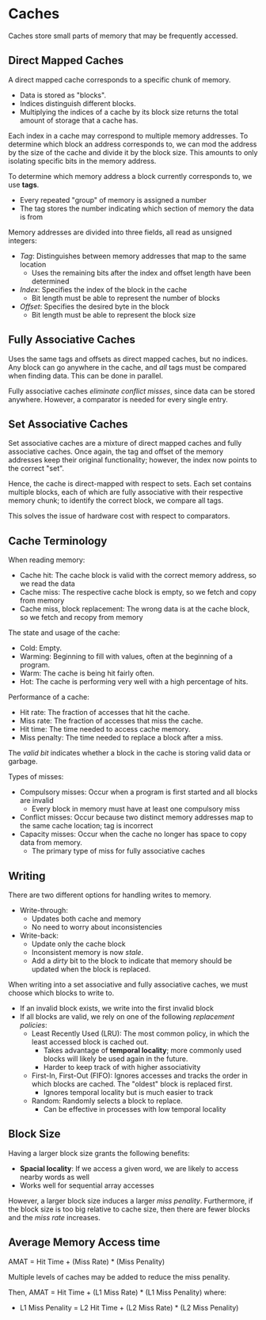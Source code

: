 # Caches

Caches store small parts of memory that may be frequently accessed.

## Direct Mapped Caches
A direct mapped cache corresponds to a specific chunk of memory.
- Data is stored as "blocks".
- Indices distinguish different blocks.
- Multiplying the indices of a cache by its block size
returns the total amount of storage that a cache has.

Each index in a cache may correspond to multiple memory addresses.
To determine which block an address corresponds to, we can mod the address by the size of the cache and divide it by the block size.
This amounts to only isolating specific bits in the memory address.

To determine which memory address a block currently corresponds to, we use **tags**.
- Every repeated "group" of memory is assigned a number
- The tag stores the number indicating which section of memory the data is from

Memory addresses are divided into three fields, all read as unsigned integers:
- *Tag*: Distinguishes between memory addresses that map to the same location
    - Uses the remaining bits after the index and offset length have been determined
- *Index*: Specifies the index of the block in the cache
    - Bit length must be able to represent the number of blocks
- *Offset*: Specifies the desired byte in the block
    - Bit length must be able to represent the block size

## Fully Associative Caches
Uses the same tags and offsets as direct mapped caches, but no indices. Any block can go anywhere in the cache, and *all* tags must
be compared when finding data. This can be done in parallel.

Fully associative caches *eliminate conflict misses*, since data can be stored anywhere. However, a comparator is needed for every single entry.

## Set Associative Caches
Set associative caches are a mixture of direct mapped caches and fully associative caches. Once again, the tag and offset of the memory addresses
keep their original functionality; however, the index now points to the correct "set".

Hence, the cache is direct-mapped with respect to sets.
Each set contains multiple blocks, each of which are fully associative with their respective memory chunk; to identify the correct block, we compare
all tags.

This solves the issue of hardware cost with respect to comparators.

## Cache Terminology
When reading memory:
- Cache hit: The cache block is valid with the correct memory address, so we read the data
- Cache miss: The respective cache block is empty, so we fetch and copy from memory
- Cache miss, block replacement: The wrong data is at the cache block, so we fetch and recopy from memory

The state and usage of the cache:
- Cold: Empty.
- Warming: Beginning to fill with values, often at the beginning of a program.
- Warm: The cache is being hit fairly often.
- Hot: The cache is performing very well with a high percentage of hits.

Performance of a cache:
- Hit rate: The fraction of accesses that hit the cache.
- Miss rate: The fraction of accesses that miss the cache.
- Hit time: The time needed to access cache memory.
- Miss penalty: The time needed to replace a block after a miss.

The *valid bit* indicates whether a block in the cache is storing valid data or garbage.

Types of misses:
- Compulsory misses: Occur when a program is first started and all blocks are invalid
    - Every block in memory must have at least one compulsory miss
- Conflict misses: Occur because two distinct memory addresses map to the same cache location; tag is incorrect
- Capacity misses: Occur when the cache no longer has space to copy data from memory.
    - The primary type of miss for fully associative caches

## Writing
There are two different options for handling writes to memory.
- Write-through:
    - Updates both cache and memory
    - No need to worry about inconsistencies
- Write-back:
    - Update only the cache block
    - Inconsistent memory is now *stale*.
    - Add a *dirty* bit to the block to indicate that memory should be updated when the block is replaced.

When writing into a set associative and fully associative caches, we must choose which blocks to write to.
- If an invalid block exists, we write into the first invalid block
- If all blocks are valid, we rely on one of the following *replacement policies*:
    - Least Recently Used (LRU): The most common policy, in which the least accessed block is cached out.
        - Takes advantage of **temporal locality**; more commonly used blocks will likely be used again in the future.
        - Harder to keep track of with higher associativity
    - First-In, First-Out (FIFO): Ignores accesses and tracks the order in which blocks are cached. The "oldest" block is replaced first.
        - Ignores temporal locality but is much easier to track
    - Random: Randomly selects a block to replace.
        - Can be effective in processes with low temporal locality

## Block Size
Having a larger block size grants the following benefits:
- **Spacial locality**: If we access a given word, we are likely to access nearby words as well
- Works well for sequential array accesses

However, a larger block size induces a larger *miss penality*.
Furthermore, if the block size is too big relative to cache size,
then there are fewer blocks and the *miss rate* increases.

## Average Memory Access time
AMAT = Hit Time + (Miss Rate) * (Miss Penality)

Multiple levels of caches may be added to reduce the miss penality.

Then, AMAT = Hit Time + (L1 Miss Rate) * (L1 Miss Penality) where:
- L1 Miss Penality = L2 Hit Time + (L2 Miss Rate) * (L2 Miss Penality)